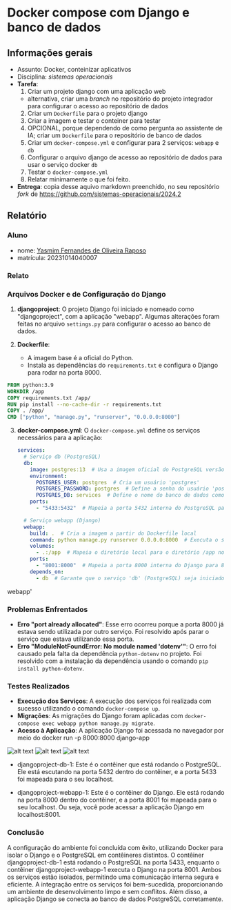 # Docker compose com Django e banco de dados

## Informações gerais

- Assunto: Docker, conteinizar aplicativos
- Disciplina: *sistemas operacionais*
- **Tarefa**:
  1. Criar um projeto django com uma aplicação web
    - alternativa, criar uma _branch_ no repositório do projeto integrador para configurar o acesso ao repositório de dados
  2. Criar um `Dockerfile` para o projeto django
  3. Criar a imagem e testar o conteiner para testar
  4. OPCIONAL, porque dependendo de como pergunta ao assistente de IA; criar um `Dockerfile` para o repositório de banco de dados
  5. Criar um `docker-compose.yml` e configurar para 2 serviços: `webapp` e `db`
  6. Configurar o arquivo django de acesso ao repositório de dados para usar o serviço docker `db`
  7. Testar o `docker-compose.yml`
  8. Relatar minimamente o que foi feito.
- **Entrega**: copia desse aquivo markdown preenchido, no seu repositório _fork_ de https://github.com/sistemas-operacionais/2024.2


## Relatório

### Aluno

- nome: [Yasmim Fernandes de Oliveira Raposo](https://github.com/YasmimRaposo/Sistemas-operacionais-2024.2)
- matrícula: 20231014040007

### Relato

### Arquivos Docker e de Configuração do Django

1. **djangoproject**: O projeto Django foi iniciado e nomeado como "djangoproject", com a aplicação "webapp". Algumas alterações foram feitas no arquivo `settings.py` para configurar o acesso ao banco de dados.

2. **Dockerfile**:
   - A imagem base é a oficial do Python.
   - Instala as dependências do `requirements.txt` e configura o Django para rodar na porta 8000.



```Dockerfile
FROM python:3.9
WORKDIR /app
COPY requirements.txt /app/
RUN pip install --no-cache-dir -r requirements.txt
COPY . /app/
CMD ["python", "manage.py", "runserver", "0.0.0.0:8000"]
```

3. **docker-compose.yml**: O `docker-compose.yml` define os serviços necessários para a aplicação:

   ```yaml
   services:
     # Serviço db (PostgreSQL)
     db:
       image: postgres:13  # Usa a imagem oficial do PostgreSQL versão 13
       environment:
         POSTGRES_USER: postgres  # Cria um usuário 'postgres'
         POSTGRES_PASSWORD: postgres  # Define a senha do usuário 'postgres'
         POSTGRES_DB: services  # Define o nome do banco de dados como 'services'
       ports:
         - "5433:5432"  # Mapeia a porta 5432 interna do PostgreSQL para 5433 no host

     # Serviço webapp (Django)
     webapp:
       build: .  # Cria a imagem a partir do Dockerfile local
       command: python manage.py runserver 0.0.0.0:8000  # Executa o servidor Django
       volumes:
         - .:/app  # Mapeia o diretório local para o diretório /app no contêiner
       ports:
         - "8001:8000"  # Mapeia a porta 8000 interna do Django para 8001 no host
       depends_on:
         - db  # Garante que o serviço 'db' (PostgreSQL) seja iniciado antes do 'webapp'
webapp'


### Problemas Enfrentados
- **Erro "port already allocated"**: Esse erro ocorreu porque a porta 8000 já estava sendo utilizada por outro serviço. Foi resolvido após parar o serviço que estava utilizando essa porta.
- **Erro "ModuleNotFoundError: No module named 'dotenv'"**: O erro foi causado pela falta da dependência `python-dotenv` no projeto. Foi resolvido com a instalação da dependência usando o comando `pip install python-dotenv`.

### Testes Realizados
- **Execução dos Serviços**: A execução dos serviços foi realizada com sucesso utilizando o comando `docker-compose up`.
- **Migrações**: As migrações do Django foram aplicadas com `docker-compose exec webapp python manage.py migrate`.
- **Acesso à Aplicação**: A aplicação Django foi acessada no navegador por meio do docker run -p 8000:8000 django-app


![alt text](image.png) ![alt text](image-1.png)
![alt text](image-3.png)

- djangoproject-db-1: Este é o contêiner que está rodando o PostgreSQL. Ele está escutando na porta 5432 dentro do contêiner, e a porta 5433 foi mapeada para o seu localhost. 

- djangoproject-webapp-1: Este é o contêiner do Django. Ele está rodando na porta 8000 dentro do contêiner, e a porta 8001 foi mapeada para o seu localhost. Ou seja, você pode acessar a aplicação Django em localhost:8001.


### Conclusão
A configuração do ambiente foi concluída com êxito, utilizando Docker para isolar o Django e o PostgreSQL em contêineres distintos. O contêiner djangoproject-db-1 está rodando o PostgreSQL na porta 5433, enquanto o contêiner djangoproject-webapp-1 executa o Django na porta 8001. Ambos os serviços estão isolados, permitindo uma comunicação interna segura e eficiente. A integração entre os serviços foi bem-sucedida, proporcionando um ambiente de desenvolvimento limpo e sem conflitos. Além disso, a aplicação Django se conecta ao banco de dados PostgreSQL corretamente.

